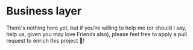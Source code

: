# Business layer

There's nothing here yet, but if you're willing to help me (or should I say, help us, given you may love Friends also), please feel free to apply a pull request to enrich this project 🥰!
